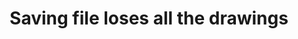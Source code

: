 ---
title: 'Saving file loses all the drawings'
redirect_to:
  - 'https://discuss.pencil2d.org/t/saving-file-loses-all-the-drawings/852'
---